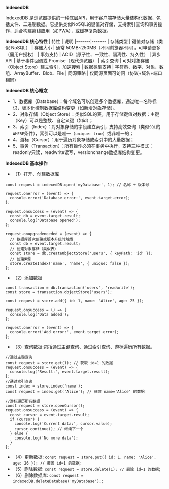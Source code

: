 **IndexedDB**

IndexedDB 是浏览器提供的一种底层API，用于客户端存储大量结构化数据，包括文件、二进制数据。它提供类似NoSQL的键值对存储，支持索引查询和事务操作，适合构建离线应用（如PWA），或缓存复杂数据。

**IndexedDB 核心特性**
| 特性	| 说明
|-------|-------
| 存储类型	| 键值对存储（类似 NoSQL）
| 存储大小	| 通常 50MB~250MB（不同浏览器不同），可申请更多（需用户授权）
| 事务支持	| ACID（原子性、一致性、隔离性、持久性）
| 异步 API	| 基于事件回调或 Promise（现代浏览器）
| 索引查询	| 可对对象存储（Object Store）建立索引，加速搜索
| 数据类型支持	| 字符串、数字、对象、数组、ArrayBuffer、Blob、File
| 同源策略	| 仅同源页面可访问（协议+域名+端口相同）

**IndexedDB 核心概念**
- 1、数据库（Database）：每个域名可以创建多个数据库，通过唯一名称标识，版本化控制数据库结构变更（如新增对象存储）。
- 2、对象存储（Object Store）：类似SQL的表，用于存储键值对数据；主键（Key）可以是整数、自定义键（如id）；
- 3、索引（Index）：对对象存储的字段建立索引，支持高效查询（类似`SQL`的`WHERE`条件），索引可以是唯一（`unique: true`）或非唯一的；
- 4、游标（Cursor）：用于遍历对象存储或索引中的大量数据；
- 5、事务（Transaction）：所有操作必须在事务中执行，支持三种模式：readonly只读，readwrite读写，versionchange数据库结构变更。

**IndexedDB 基本操作**
- （1）打开、创建数据库
```
const request = indexedDB.open('myDatabase', 1); // 名称 + 版本号

request.onerror = (event) => {
  console.error('Database error:', event.target.error);
};

request.onsuccess = (event) => {
  const db = event.target.result;
  console.log('Database opened');
};

request.onupgradeneeded = (event) => {
  // 数据库首次创建或版本升级时触发
  const db = event.target.result;
  // 创建对象存储（类似表）
  const store = db.createObjectStore('users', { keyPath: 'id' });
  // 创建索引
  store.createIndex('name', 'name', { unique: false });
};
```
- （2）添加数据
```
const transaction = db.transaction('users', 'readwrite');
const store = transaction.objectStore('users');

const request = store.add({ id: 1, name: 'Alice', age: 25 });

request.onsuccess = () => {
  console.log('Data added');
};

request.onerror = (event) => {
  console.error('Add error:', event.target.error);
};
```
- （3）查询数据:包括通过主键查询、通过索引查询、游标遍历所有数据。
```
//通过主键查询
const request = store.get(1); // 获取 id=1 的数据
request.onsuccess = (event) => {
  console.log('Result:', event.target.result);
};
//通过索引查询
const index = store.index('name');
const request = index.get('Alice'); // 获取 name='Alice' 的数据

//游标遍历所有数据
const request = store.openCursor();
request.onsuccess = (event) => {
  const cursor = event.target.result;
  if (cursor) {
    console.log('Current data:', cursor.value);
    cursor.continue(); // 继续下一个
  } else {
    console.log('No more data');
  }
};
```
- （4）更新数据: `const request = store.put({ id: 1, name: 'Alice', age: 26 }); // 覆盖 id=1 的数据`;
- （5）删除数据: `const request = store.delete(1); // 删除 id=1 的数据`;
- （6）删除数据库: `const request = indexedDB.deleteDatabase('myDatabase');`;
